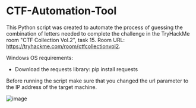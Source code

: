 # CTF-Automation-Tool

This Python script was created to automate the process of guessing the combination of letters needed to complete the challenge in the TryHackMe room "CTF Collection Vol.2", task 15. 
Room URL: https://tryhackme.com/room/ctfcollectionvol2.

Windows OS requirements:
- Download the requests library: pip install requests

Before running the script make sure that you changed the url parameter to the IP address of the target machine.

![image](https://user-images.githubusercontent.com/85469488/206808783-41cc4a86-fad7-40e4-a2e8-58c443be17df.png)
